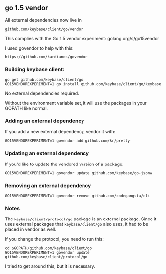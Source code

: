 ## go 1.5 vendor

All external dependencies now live in

    github.com/keybase/client/go/vendor

This complies with the Go 1.5 vendor experiment: golang.org/s/go15vendor

I used govendor to help with this:

    https://github.com/kardianos/govendor

### Building keybase client:

    go get github.com/keybase/client/go
    GO15VENDOREXPERIMENT=1 go install github.com/keybase/client/go/keybase

No external dependencies required.

Without the environment variable set, it will use the
packages in your GOPATH like normal.

### Adding an external dependency

If you add a new external dependency, vendor it with:

    GO15VENDOREXPERIMENT=1 govendor add github.com/kr/pretty

### Updating an external dependency

If you'd like to update the vendored version of a
package:

    GO15VENDOREXPERIMENT=1 govendor update github.com/keybase/go-jsonw

### Removing an external dependency

    GO15VENDOREXPERIMENT=1 govendor remove github.com/codegangsta/cli

### Notes

The `keybase/client/protocol/go` package is an external
package.  Since it uses external packages that
`keybase/client/go` also uses, it had to be placed in
vendor as well.

If you change the protocol, you need to run this:

    cd $GOPATH/github.com/keybase/client/go
    GO15VENDOREXPERIMENT=1 govendor update github.com/keybase/client/protocol/go

I tried to get around this, but it is necessary.

